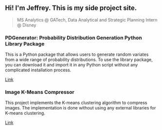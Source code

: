 ## Hi! I'm Jeffrey. This is my side project site.
> MS Analytics @ GATech, Data Analytical and Strategic Planning Intern @ Disney

### PDGenerator: Probability Distribution Generation Python Library Package
This is a Python package that allows users to generate random variates from a wide range of probability distributions. To use the library package, you can download it and import it in any Python script without any complicated installation process.

[Link](https://github.com/jhuang678/Distribution_Generator)

### Image K-Means Compressor
This project implements the K-means clustering algorithm to compress images. The implementation is done without using any external libraries for K-means clustering.

[Link](https://github.com/jhuang678/Image_Compression)

